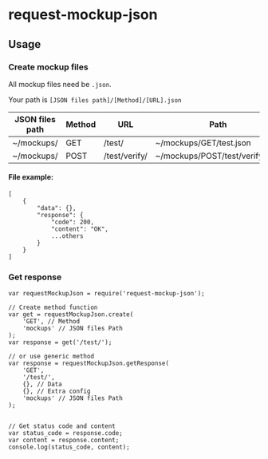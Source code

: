 # request-mockup-json

## Usage

### Create mockup files

All mockup files need be ```.json```.

Your path is ```[JSON files path]/[Method]/[URL].json```

| JSON files path | Method | URL | Path |
|--|--|--|--|
| ~/mockups/ | GET | /test/ | ~/mockups/GET/test.json |
| ~/mockups/ | POST | /test/verify/ | ~/mockups/POST/test/verify.json |

#### File example:

```
[
    {
        "data": {},
        "response": {
            "code": 200,
            "content": "OK",
            ...others
        }
    }
]
```

### Get response
```
var requestMockupJson = require('request-mockup-json');

// Create method function
var get = requestMockupJson.create(
    'GET', // Method
    'mockups' // JSON files Path
);
var response = get('/test/');

// or use generic method
var response = requestMockupJson.getResponse(
    'GET',
    '/test/',
    {}, // Data
    {}, // Extra config
    'mockups' // JSON files Path
);


// Get status code and content
var status_code = response.code;
var content = response.content;
console.log(status_code, content);
```